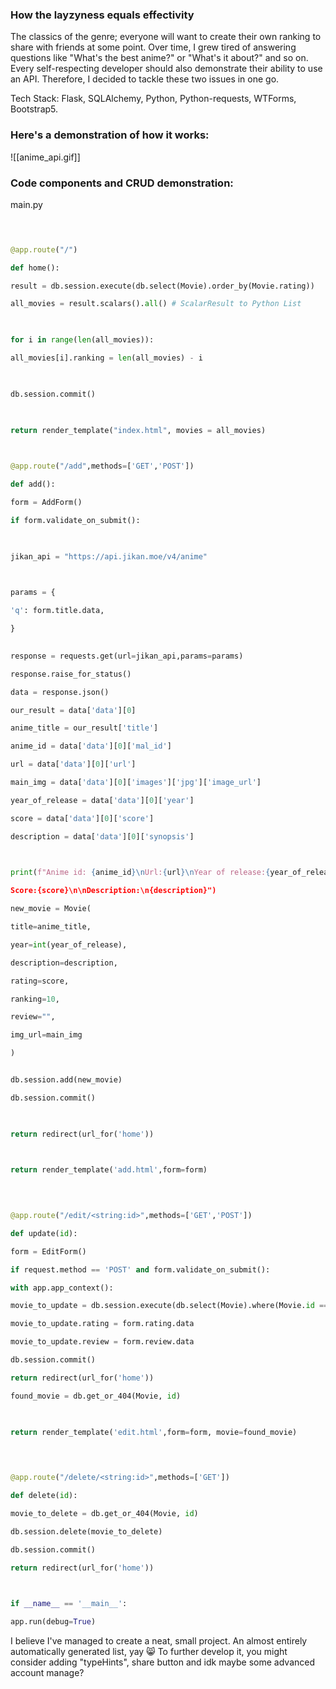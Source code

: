 
### How the layzyness equals effectivity



The classics of the genre; everyone will want to create their own ranking to share with friends at some point. Over time, I grew tired of answering questions like "What's the best anime?" or "What's it about?" and so on. Every self-respecting developer should also demonstrate their ability to use an API. Therefore, I decided to tackle these two issues in one go.

Tech Stack: Flask, SQLAlchemy, Python, Python-requests, WTForms, Bootstrap5.

### Here's a demonstration of how it works:

![[anime_api.gif]]
### Code components and CRUD demonstration:

main.py
```Python

  

@app.route("/")

def home():

result = db.session.execute(db.select(Movie).order_by(Movie.rating))

all_movies = result.scalars().all() # ScalarResult to Python List

  

for i in range(len(all_movies)):

all_movies[i].ranking = len(all_movies) - i

  

db.session.commit()

  

return render_template("index.html", movies = all_movies)

  

@app.route("/add",methods=['GET','POST'])

def add():

form = AddForm()

if form.validate_on_submit():

  

jikan_api = "https://api.jikan.moe/v4/anime"

  

params = {

'q': form.title.data,

}

  
response = requests.get(url=jikan_api,params=params)

response.raise_for_status()

data = response.json()

our_result = data['data'][0]

anime_title = our_result['title']

anime_id = data['data'][0]['mal_id']

url = data['data'][0]['url']

main_img = data['data'][0]['images']['jpg']['image_url']

year_of_release = data['data'][0]['year']

score = data['data'][0]['score']

description = data['data'][0]['synopsis']

  

print(f"Anime id: {anime_id}\nUrl:{url}\nYear of release:{year_of_release}\

Score:{score}\n\nDescription:\n{description}")

new_movie = Movie(

title=anime_title,

year=int(year_of_release),

description=description,

rating=score,

ranking=10,

review="",

img_url=main_img

)


db.session.add(new_movie)

db.session.commit()

  

return redirect(url_for('home'))

  

return render_template('add.html',form=form)

  
  

@app.route("/edit/<string:id>",methods=['GET','POST'])

def update(id):

form = EditForm()

if request.method == 'POST' and form.validate_on_submit():

with app.app_context():

movie_to_update = db.session.execute(db.select(Movie).where(Movie.id == id)).scalar()

movie_to_update.rating = form.rating.data

movie_to_update.review = form.review.data

db.session.commit()

return redirect(url_for('home'))

found_movie = db.get_or_404(Movie, id)

  

return render_template('edit.html',form=form, movie=found_movie)

  
  

@app.route("/delete/<string:id>",methods=['GET'])

def delete(id):

movie_to_delete = db.get_or_404(Movie, id)

db.session.delete(movie_to_delete)

db.session.commit()

return redirect(url_for('home'))

  

if __name__ == '__main__':

app.run(debug=True)


```

I believe I've managed to create a neat, small project. An almost entirely automatically generated list, yay 😸 To further develop it, you might consider adding "typeHints", share button and idk maybe some advanced account manage?